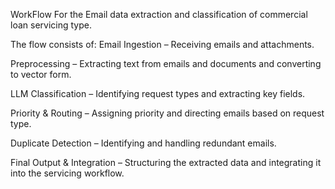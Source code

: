 WorkFlow For the Email data extraction and classification of commercial loan servicing type.

The flow consists of:
Email Ingestion – Receiving emails and attachments.

Preprocessing – Extracting text from emails and documents and converting to vector form.

LLM Classification – Identifying request types and extracting key fields.

Priority & Routing – Assigning priority and directing emails based on request type.

Duplicate Detection – Identifying and handling redundant emails.

Final Output & Integration – Structuring the extracted data and integrating it into the servicing workflow.

